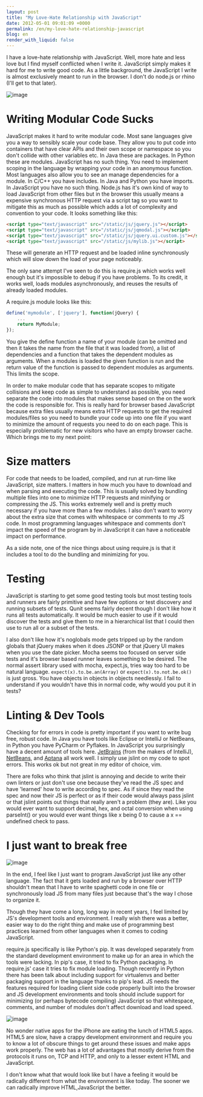 ```yaml
---
layout: post
title: "My Love-Hate Relationship with JavaScript"
date: 2012-05-01 09:01:09 +0000
permalink: /en/my-love-hate-relationship-javascript
blog: en
render_with_liquid: false
---
```


I have a love-hate relationship with JavaScript. Well, more hate and
less love but I find myself conflicted when I write it. JavaScript
simply makes it hard for me to write good code. As a little background,
the JavaScript I write is almost exclusively meant to run in the
browser. I don't do node.js or rhino (I'll get to that later).

![image](https://storage.googleapis.com/static.ianlewis.org/prod/img/677/javascript_the_evil_parts_small.png)

# Writing Modular Code Sucks

JavaScript makes it hard to write modular code. Most sane languages give
you a way to sensibly scale your code base. They allow you to put code
into containers that have clear APIs and their own scope or namespace so
you don't collide with other variables etc. In Java these are packages.
In Python these are modules. JavaScript has no such thing. You need to
implement scoping in the language by wrapping your code in an anonymous
function. Most languages also allow you to see an manage dependencies
for a module. In C/C++ you have includes. In Java and Python you have
imports. In JavaScript you have no such thing. Node.js has it's own kind
of way to load JavaScript from other files but in the browser this
usually means a expensive synchronous HTTP request via a script tag so
you want to mitigate this as much as possible which adds a lot of
complexity and convention to your code. It looks something like this:

```html
<script type="text/javascript" src="/static/js/jquery.js"></script>
<script type="text/javascript" src="/static/js/jqmodal.js"></script>
<script type="text/javascript" src="/static/js/jquery.ui.custom.js"></script>
<script type="text/javascript" src="/static/js/mylib.js"></script>
```

These will generate an HTTP request and be loaded inline synchronously
which will slow down the load of your page noticeably.

The only sane attempt I've seen to do this is require.js which works
well enough but it's impossible to debug if you have problems. To its
credit, it works well, loads modules asynchronously, and reuses the
results of already loaded modules.

A require.js module looks like this:

```javascript
define('mymodule', ['jquery'], function(jQuery) {
    ...
    return MyModule;
});
```

You give the define function a name of your module (can be omitted and
then it takes the name from the file that it was loaded from), a list of
dependencies and a function that takes the dependent modules as
arguments. When a modules is loaded the given function is run and the
return value of the function is passed to dependent modules as
arguments. This limits the scope.

In order to make modular code that has separate scopes to mitigate
collisions and keep code as simple to understand as possible, you need
separate the code into modules that makes sense based on the on the work
the code is responsible for. This is really hard for browser based
JavaScript because extra files usually means extra HTTP requests to get
the required modules/files so you need to bundle your code up into one
file if you want to minimize the amount of requests you need to do on
each page. This is especially problematic for new visitors who have an
empty browser cache. Which brings me to my next point:

# Size matters

For code that needs to be loaded, compiled, and run at run-time like
JavaScript, size matters. I matters in how much you have to download and
when parsing and executing the code. This is usually solved by bundling
multiple files into one to minimize HTTP requests and minifying or
compressing the JS. This works extremely well and is pretty much
necessary if you have more than a few modules. I also don't want to
worry about the extra size that comes with whitespace or comments to my
JS code. In most programming languages whitespace and comments don't
impact the speed of the program by in JavaScript it can have a
noticeable impact on performance.

As a side note, one of the nice things about using require.js is that it
includes a tool to do the bundling and minimizing for you.

# Testing

JavaScript is starting to get some good testing tools but most testing
tools and runners are fairly primitive and have few options or test
discovery and running subsets of tests. Qunit seems fairly decent though
I don't like how it runs all tests automatically. It would be much
easier to use if it would discover the tests and give them to me in a
hierarchical list that I could then use to run all or a subset of the
tests.

I also don't like how it's noglobals mode gets tripped up by the random
globals that jQuery makes when it does JSONP or that jQuery UI makes
when you use the date picker. Mocha seems too focused on server side
tests and it's browser based runner leaves something to be desired. The
normal assert library used with mocha, expect.js, tries way too hard to
be natural language. `expect(x).to.be.an(Array)` or
`expect(x).to.not.be.ok()` is just gross. You have objects in objects in
objects needlessly. I fail to understand if you wouldn't have this in
normal code, why would you put it in tests?

# Linting & Dev Tools

Checking for for errors in code is pretty important if you want to write
bug free, robust code. In Java you have tools like Eclipse or IntelliJ
or NetBeans, in Python you have PyCharm or Pyflakes. In JavaScript you
surprisingly have a decent amount of tools here.
[JetBrains](http://www.jetbrains.com/) (from the makers of IntelliJ),
[NetBeans](http://www.netbeans.org/), and
[Aptana](http://www.aptana.com/) all work well. I simply use jslint on
my code to spot errors. This works ok but not great in my editor of
choice, vim.

There are folks who think that jslint is annoying and decide to write
their own linters or just don't use one because they've read the JS spec
and have 'learned' how to write according to spec. As if since they read
the spec and now their JS is perfect or as if their code would always
pass jslint or that jslint points out things that really aren't a
problem (they are). Like you would ever want to support decimal, hex,
and octal conversion when using parseInt() or you would ever want things
like x being 0 to cause a x == undefined check to pass.

# I just want to break free

![image](https://storage.googleapis.com/static.ianlewis.org/prod/img/677/break_free_medium.jpg)

In the end, I feel like I just want to program JavaScript just like any
other language. The fact that it gets loaded and run by a browser over
HTTP shouldn't mean that I have to write spaghetti code in one file or
synchronously load JS from many files just because that's the way I
chose to organize it.

Though they have come a long, long way in recent years, I feel limited
by JS's development tools and environment. I really wish there was a
better, easier way to do the right thing and make use of programming
best practices learned from other languages when it comes to coding
JavaScript.

require.js specifically is like Python's pip. It was developed
separately from the standard development environment to make up for an
area in which the tools were lacking. In pip's case, it tried to fix
Python packaging. In require.js' case it tries to fix module loading.
Though recently in Python there has been talk about including support
for virtualenvs and better packaging support in the language thanks to
pip's lead. JS needs the features required for loading client side code
properly built into the browser and JS development environments and
tools should include support for minimizing (or perhaps bytecode
compiling) JavaScript so that whitespace, comments, and number of
modules don't affect download and load speed.

![image](https://storage.googleapis.com/static.ianlewis.org/prod/img/677/html5_thumbnail.png)

No wonder native apps for the iPhone are eating the lunch of HTML5 apps.
HTML5 are slow, have a crappy development environment and require you to
know a lot of obscure things to get around these issues and make apps
work properly. The web has a lot of advantages that mostly derive from
the protocols it runs on, TCP and HTTP, and only to a lesser extent HTML
and JavaScript.

I don't know what that would look like but I have a feeling it would be
radically different from what the environment is like today. The sooner
we can radically improve HTML,JavaScript the better.

